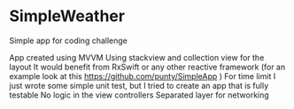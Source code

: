 # SimpleWeather
Simple app for coding challenge

App created using MVVM
Using stackview and collection view for the layout
It would benefit from RxSwift or any other reactive framework (for an example look at this https://github.com/punty/SimpleApp )
For time limit I just wrote some simple unit test, but I tried to create an app that is fully testable
No logic in the view controllers
Separated layer for networking

